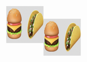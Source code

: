 <img src="images/food.png/" alt="Employee data" width="100" height="100" align="left">

<br>
<br>
<img 
  align="left"
  width="100"
  height="100"
  src="images/food.png/"
>
